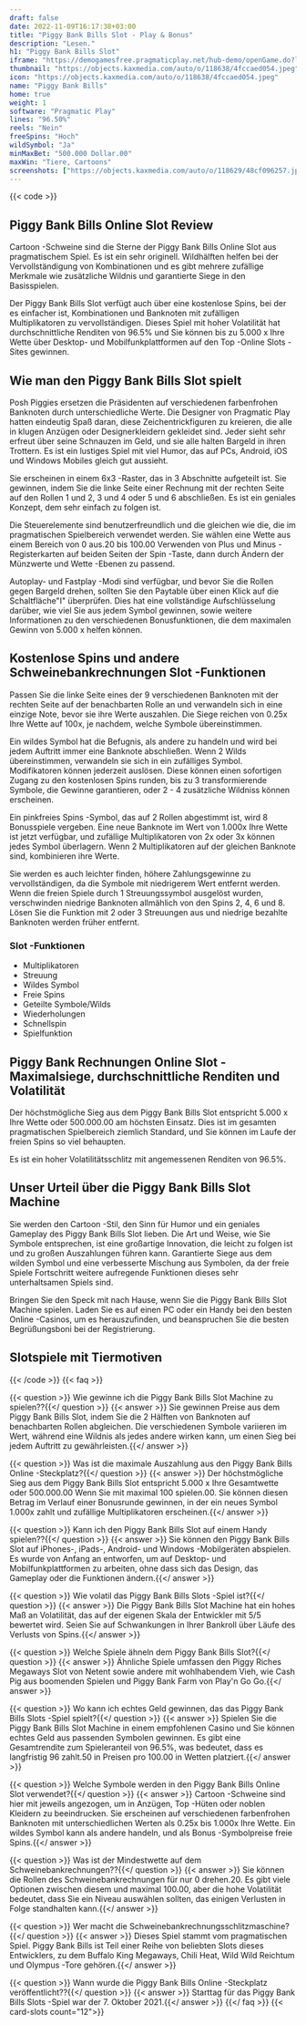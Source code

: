 ```yaml
---
draft: false
date: 2022-11-09T16:17:38+03:00
title: "Piggy Bank Bills Slot - Play & Bonus"
description: "Lesen."
h1: "Piggy Bank Bills Slot"
iframe: "https://demogamesfree.pragmaticplay.net/hub-demo/openGame.do?lang=en&cur=EUR&websiteUrl=%2Fhub-demo%2FcasinoBand.jsp&gcpif=2831&gameSymbol=vs9piggybank&jurisdiction=99&lobbyUrl=https://clienthub.pragmaticplay.com/slots/game-library/"
thumbnail: "https://objects.kaxmedia.com/auto/o/118638/4fccaed054.jpeg"
icon: "https://objects.kaxmedia.com/auto/o/118638/4fccaed054.jpeg"
name: "Piggy Bank Bills"
home: true
weight: 1
software: "Pragmatic Play"
lines: "96.50%"
reels: "Nein"
freeSpins: "Hoch"
wildSymbol: "Ja"
minMaxBet: "500.000 Dollar.00"
maxWin: "Tiere, Cartoons"
screenshots: ["https://objects.kaxmedia.com/auto/o/118629/48cf096257.jpeg"]
---
```


{{< code >}}<h2>Piggy Bank Bills Online Slot Review</h2><p>Cartoon -Schweine sind die Sterne der Piggy Bank Bills Online Slot aus pragmatischem Spiel. Es ist ein sehr originell. Wildhälften helfen bei der Vervollständigung von Kombinationen und es gibt mehrere zufällige Merkmale wie zusätzliche Wildnis und garantierte Siege in den Basisspielen.</p><p>Der Piggy Bank Bills Slot verfügt auch über eine kostenlose Spins, bei der es einfacher ist, Kombinationen und Banknoten mit zufälligen Multiplikatoren zu vervollständigen. Dieses Spiel mit hoher Volatilität hat durchschnittliche Renditen von 96.5% und Sie können bis zu 5.000 x Ihre Wette über Desktop- und Mobilfunkplattformen auf den Top -Online Slots -Sites gewinnen.</p><h2>Wie man den Piggy Bank Bills Slot spielt</h2><p>Posh Piggies ersetzen die Präsidenten auf verschiedenen farbenfrohen Banknoten durch unterschiedliche Werte. Die Designer von Pragmatic Play hatten eindeutig Spaß daran, diese Zeichentrickfiguren zu kreieren, die alle in klugen Anzügen oder Designerkleidern gekleidet sind. Jeder sieht sehr erfreut über seine Schnauzen im Geld, und sie alle halten Bargeld in ihren Trottern. Es ist ein lustiges Spiel mit viel Humor, das auf PCs, Android, iOS und Windows Mobiles gleich gut aussieht.</p><p>Sie erscheinen in einem 6x3 -Raster, das in 3 Abschnitte aufgeteilt ist. Sie gewinnen, indem Sie die linke Seite einer Rechnung mit der rechten Seite auf den Rollen 1 und 2, 3 und 4 oder 5 und 6 abschließen. Es ist ein geniales Konzept, dem sehr einfach zu folgen ist.</p><p>Die Steuerelemente sind benutzerfreundlich und die gleichen wie die, die im pragmatischen Spielbereich verwendet werden. Sie wählen eine Wette aus einem Bereich von 0 aus.20 bis 100.00 Verwenden von Plus und Minus -Registerkarten auf beiden Seiten der Spin -Taste, dann durch Ändern der Münzwerte und Wette -Ebenen zu passend.</p><p>Autoplay- und Fastplay -Modi sind verfügbar, und bevor Sie die Rollen gegen Bargeld drehen, sollten Sie den Paytable über einen Klick auf die Schaltfläche"I" überprüfen. Dies hat eine vollständige Aufschlüsselung darüber, wie viel Sie aus jedem Symbol gewinnen, sowie weitere Informationen zu den verschiedenen Bonusfunktionen, die dem maximalen Gewinn von 5.000 x helfen können.</p><h2>Kostenlose Spins und andere Schweinebankrechnungen Slot -Funktionen</h2><p>Passen Sie die linke Seite eines der 9 verschiedenen Banknoten mit der rechten Seite auf der benachbarten Rolle an und verwandeln sich in eine einzige Note, bevor sie ihre Werte auszahlen. Die Siege reichen von 0.25x Ihre Wette auf 100x, je nachdem, welche Symbole übereinstimmen.</p><p>Ein wildes Symbol hat die Befugnis, als andere zu handeln und wird bei jedem Auftritt immer eine Banknote abschließen. Wenn 2 Wilds übereinstimmen, verwandeln sie sich in ein zufälliges Symbol. Modifikatoren können jederzeit auslösen. Diese können einen sofortigen Zugang zu den kostenlosen Spins runden, bis zu 3 transformierende Symbole, die Gewinne garantieren, oder 2 - 4 zusätzliche Wildniss können erscheinen.</p><p>Ein pinkfreies Spins -Symbol, das auf 2 Rollen abgestimmt ist, wird 8 Bonusspiele vergeben. Eine neue Banknote im Wert von 1.000x Ihre Wette ist jetzt verfügbar, und zufällige Multiplikatoren von 2x oder 3x können jedes Symbol überlagern. Wenn 2 Multiplikatoren auf der gleichen Banknote sind, kombinieren ihre Werte.</p><p>Sie werden es auch leichter finden, höhere Zahlungsgewinne zu vervollständigen, da die Symbole mit niedrigerem Wert entfernt werden. Wenn die freien Spiele durch 1 Streuungssymbol ausgelöst wurden, verschwinden niedrige Banknoten allmählich von den Spins 2, 4, 6 und 8. Lösen Sie die Funktion mit 2 oder 3 Streuungen aus und niedrige bezahlte Banknoten werden früher entfernt.</p><h3>
Slot -Funktionen</h3><ul>
<li></span>
Multiplikatoren</li>
<li></span>
Streuung</li>
<li></span>
Wildes Symbol</li>
<li></span>
Freie Spins</li>
<li></span>
Geteilte Symbole/Wilds</li>
<li></span>
Wiederholungen</li>
<li></span>
Schnellspin</li>
<li></span>
Spielfunktion</li></ul><h2>Piggy Bank Rechnungen Online Slot -Maximalsiege, durchschnittliche Renditen und Volatilität</h2><p>Der höchstmögliche Sieg aus dem Piggy Bank Bills Slot entspricht 5.000 x Ihre Wette oder 500.000.00 am höchsten Einsatz. Dies ist im gesamten pragmatischen Spielbereich ziemlich Standard, und Sie können im Laufe der freien Spins so viel behaupten.</p><p>Es ist ein hoher Volatilitätsschlitz mit angemessenen Renditen von 96.5%.</p><h2>Unser Urteil über die Piggy Bank Bills Slot Machine</h2><p>Sie werden den Cartoon -Stil, den Sinn für Humor und ein geniales Gameplay des Piggy Bank Bills Slot lieben. Die Art und Weise, wie Sie Symbole entsprechen, ist eine großartige Innovation, die leicht zu folgen ist und zu großen Auszahlungen führen kann. Garantierte Siege aus dem wilden Symbol und eine verbesserte Mischung aus Symbolen, da der freie Spiele Fortschritt weitere aufregende Funktionen dieses sehr unterhaltsamen Spiels sind.</p><p>Bringen Sie den Speck mit nach Hause, wenn Sie die Piggy Bank Bills Slot Machine spielen. Laden Sie es auf einen PC oder ein Handy bei den besten Online -Casinos, um es herauszufinden, und beanspruchen Sie die besten Begrüßungsboni bei der Registrierung.</p><h2>Slotspiele mit Tiermotiven</h2>
{{< /code >}}
{{< faq >}}

{{< question >}} Wie gewinne ich die Piggy Bank Bills Slot Machine zu spielen??{{</ question >}}
{{< answer >}} Sie gewinnen Preise aus dem Piggy Bank Bills Slot, indem Sie die 2 Hälften von Banknoten auf benachbarten Rollen abgleichen. Die verschiedenen Symbole variieren im Wert, während eine Wildnis als jedes andere wirken kann, um einen Sieg bei jedem Auftritt zu gewährleisten.{{</ answer >}}

{{< question >}} Was ist die maximale Auszahlung aus den Piggy Bank Bills Online -Steckplatz?{{</ question >}}
{{< answer >}} Der höchstmögliche Sieg aus dem Piggy Bank Bills Slot entspricht 5.000 x Ihre Gesamtwette oder 500.000.00 Wenn Sie mit maximal 100 spielen.00. Sie können diesen Betrag im Verlauf einer Bonusrunde gewinnen, in der ein neues Symbol 1.000x zahlt und zufällige Multiplikatoren erscheinen.{{</ answer >}}

{{< question >}} Kann ich den Piggy Bank Bills Slot auf einem Handy spielen??{{</ question >}}
{{< answer >}} Sie können den Piggy Bank Bills Slot auf iPhones-, iPads-, Android- und Windows -Mobilgeräten abspielen. Es wurde von Anfang an entworfen, um auf Desktop- und Mobilfunkplattformen zu arbeiten, ohne dass sich das Design, das Gameplay oder die Funktionen ändern.{{</ answer >}}

{{< question >}} Wie volatil das Piggy Bank Bills Slots -Spiel ist?{{</ question >}}
{{< answer >}} Die Piggy Bank Bills Slot Machine hat ein hohes Maß an Volatilität, das auf der eigenen Skala der Entwickler mit 5/5 bewertet wird. Seien Sie auf Schwankungen in Ihrer Bankroll über Läufe des Verlusts von Spins.{{</ answer >}}

{{< question >}} Welche Spiele ähneln dem Piggy Bank Bills Slot?{{</ question >}}
{{< answer >}} Ähnliche Spiele umfassen den Piggy Riches Megaways Slot von Netent sowie andere mit wohlhabendem Vieh, wie Cash Pig aus boomenden Spielen und Piggy Bank Farm von Play'n Go Go.{{</ answer >}}

{{< question >}} Wo kann ich echtes Geld gewinnen, das das Piggy Bank Bills Slots -Spiel spielt?{{</ question >}}
{{< answer >}} Spielen Sie die Piggy Bank Bills Slot Machine in einem empfohlenen Casino und Sie können echtes Geld aus passenden Symbolen gewinnen. Es gibt eine Gesamtrendite zum Spieleranteil von 96.5%, was bedeutet, dass es langfristig 96 zahlt.50 in Preisen pro 100.00 in Wetten platziert.{{</ answer >}}

{{< question >}} Welche Symbole werden in den Piggy Bank Bills Online Slot verwendet?{{</ question >}}
{{< answer >}} Cartoon -Schweine sind hier mit jeweils angezogen, um in Anzügen, Top -Hüten oder noblen Kleidern zu beeindrucken. Sie erscheinen auf verschiedenen farbenfrohen Banknoten mit unterschiedlichen Werten als 0.25x bis 1.000x Ihre Wette. Ein wildes Symbol kann als andere handeln, und als Bonus -Symbolpreise freie Spins.{{</ answer >}}

{{< question >}} Was ist der Mindestwette auf dem Schweinebankrechnungen??{{</ question >}}
{{< answer >}} Sie können die Rollen des Schweinebankrechnungen für nur 0 drehen.20. Es gibt viele Optionen zwischen diesem und maximal 100.00, aber die hohe Volatilität bedeutet, dass Sie ein Niveau auswählen sollten, das einigen Verlusten in Folge standhalten kann.{{</ answer >}}

{{< question >}} Wer macht die Schweinebankrechnungsschlitzmaschine?{{</ question >}}
{{< answer >}} Dieses Spiel stammt vom pragmatischen Spiel. Piggy Bank Bills ist Teil einer Reihe von beliebten Slots dieses Entwicklers, zu dem Buffalo King Megaways, Chili Heat, Wild Wild Reichtum und Olympus -Tore gehören.{{</ answer >}}

{{< question >}} Wann wurde die Piggy Bank Bills Online -Steckplatz veröffentlicht??{{</ question >}}
{{< answer >}} Starttag für das Piggy Bank Bills Slots -Spiel war der 7. Oktober 2021.{{</ answer >}}
{{</ faq >}}
{{< card-slots count="12">}}